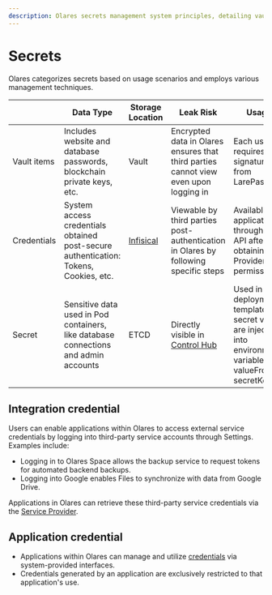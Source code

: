 ```yaml
---
description: Olares secrets management system principles, detailing vault items, credentials, secrets and integration credentials classification. Explains sensitive data storage strategies.
---
```

# Secrets

Olares categorizes secrets based on usage scenarios and employs various management techniques.

|             | Data Type                                                                            | Storage Location                    | Leak Risk                                                                            | Usage                                                                                                                  |
|-------------|--------------------------------------------------------------------------------------|-------------------------------------|--------------------------------------------------------------------------------------|------------------------------------------------------------------------------------------------------------------------|
| Vault items | Includes website and database passwords, blockchain private keys, etc.               | Vault                               | Encrypted data in Olares ensures that third parties cannot view even upon logging in | Each use requires a signature from LarePass                                                                            |
| Credentials | System access credentials obtained post-secure authentication: Tokens, Cookies, etc. | [Infisical](https://infisical.com/) | Viewable by third parties post-authentication in Olares by following specific steps  | Available to applications through an API after obtaining Provider permissions                                          |
| Secret      | Sensitive data used in Pod containers, like database connections and admin accounts  | ETCD                                | Directly visible in [Control Hub](../olares/controlhub/navigate-control-hub#secrets)             | Used in Helm deployment templates; secret values are injected into environment variables via valueFrom -> secretKeyRef |

## Integration credential 

Users can enable applications within Olares to access external service credentials by logging into third-party service accounts through Settings. Examples include:

- Logging in to Olares Space allows the backup service to request tokens for automated backend backups.
- Logging into Google enables Files to synchronize with data from Google Drive.

Applications in Olares can retrieve these third-party service credentials via the [Service Provider](../../developer/develop/advanced/provider.md).

## Application credential

- Applications within Olares can manage and utilize [credentials](../../developer/develop/advanced/secret.md) via system-provided interfaces.
- Credentials generated by an application are exclusively restricted to that application's use.